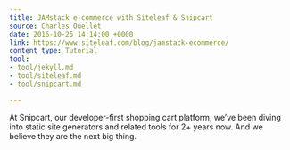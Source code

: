 ```yaml
---
title: JAMstack e-commerce with Siteleaf & Snipcart
source: Charles Ouellet
date: 2016-10-25 14:14:00 +0000
link: https://www.siteleaf.com/blog/jamstack-ecommerce/
content_type: Tutorial
tool:
- tool/jekyll.md
- tool/siteleaf.md
- tool/snipcart.md

---
```

At Snipcart, our developer-first shopping cart platform, we’ve been diving into static site generators and related tools for 2+ years now. And we believe they are the next big thing.
